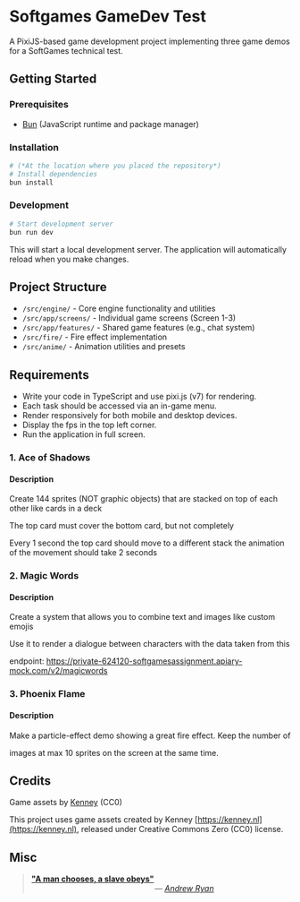 # Softgames GameDev Test

A PixiJS-based game development project implementing three game demos for a SoftGames technical test.

## Getting Started

### Prerequisites

- [Bun](https://bun.sh/) (JavaScript runtime and package manager)

### Installation

```bash
# (*At the location where you placed the repository*)
# Install dependencies
bun install
```

### Development

```bash
# Start development server
bun run dev
```

This will start a local development server. The application will automatically reload when you make changes.

## Project Structure

- `/src/engine/` - Core engine functionality and utilities
- `/src/app/screens/` - Individual game screens (Screen 1-3)
- `/src/app/features/` - Shared game features (e.g., chat system)
- `/src/fire/` - Fire effect implementation
- `/src/anime/` - Animation utilities and presets

## Requirements

- Write your code in TypeScript and use pixi.js (v7) for rendering.
- Each task should be accessed via an in-game menu.
- Render responsively for both mobile and desktop devices.
- Display the fps in the top left corner.
- Run the application in full screen.

### 1. Ace of Shadows

#### Description

Create 144 sprites (NOT graphic objects)
that are stacked on top of each other like cards in a deck

The top card must cover the bottom card, but not completely

Every 1 second the top card should move to a different stack
the animation of the movement should take 2 seconds

### 2. Magic Words

#### Description

Create a system that allows you to combine text and images like custom emojis

Use it to render a dialogue between characters with the data taken from this

endpoint: https://private-624120-softgamesassignment.apiary-mock.com/v2/magicwords

### 3. Phoenix Flame

#### Description

Make a particle-effect demo showing a great fire effect. Keep the number of

images at max 10 sprites on the screen at the same time.

## Credits

Game assets by [Kenney](https://kenney.nl/) (CC0)

This project uses game assets created by Kenney [https://kenney.nl](https://kenney.nl), released under Creative Commons Zero (CC0) license.

## Misc

> **["A man chooses, a slave obeys"](https://www.youtube.com/watch?v=oG25S51qJQQ)**\
> &nbsp;&nbsp;&nbsp;&nbsp;&nbsp;&nbsp;&nbsp;&nbsp;&nbsp;&nbsp;&nbsp;&nbsp;&nbsp;&nbsp;&nbsp;&nbsp;&nbsp;&nbsp;&nbsp;&nbsp;&nbsp;&nbsp;&nbsp;&nbsp;&nbsp;&nbsp;&nbsp;&nbsp;&nbsp;&nbsp;&nbsp;&nbsp;&nbsp;&nbsp;&nbsp;&nbsp;&nbsp;&nbsp;&nbsp;&nbsp;&nbsp;&nbsp;&nbsp;&nbsp;&nbsp;&nbsp;&nbsp;&nbsp;&nbsp;&nbsp;&nbsp;&nbsp;&nbsp;&nbsp;&nbsp;&nbsp;— [_Andrew Ryan_](https://bioshock.fandom.com/wiki/Andrew_Ryan)
